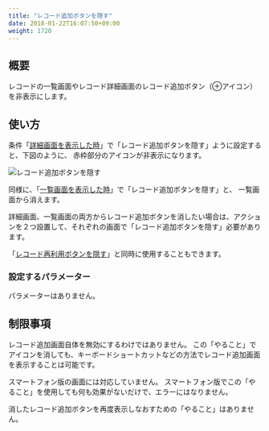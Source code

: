 ```yaml
---
title: "レコード追加ボタンを隠す"
date: 2018-01-22T16:07:50+09:00
weight: 1720
---
```


## 概要

レコードの一覧画面やレコード詳細画面のレコード追加ボタン（⊕アイコン）を非表示にします。

## 使い方

条件「[詳細画面を表示した時](../../../conditions/condition_event/when_record_detail_show/)」で「レコード追加ボタンを隠す」ように設定すると、下図のように、
赤枠部分のアイコンが非表示になります。

![レコード追加ボタンを隠す](/images/ja/actions/other_ui/hide_add_record_button/1.png)

同様に、「[一覧画面を表示した時](../../../conditions/condition_event/when_record_list_show/)」で「レコード追加ボタンを隠す」と、
一覧画面から消えます。

詳細画面、一覧画面の両方からレコード追加ボタンを消したい場合は、アクションを２つ設置して、それぞれの画面で「レコード追加ボタンを隠す」必要があります。

「[レコード再利用ボタンを隠す](../hide_reuse_record_button/)」と同時に使用することもできます。

### 設定するパラメーター

パラメーターはありません。

## 制限事項

レコード追加画面自体を無効にするわけではありません。
この「やること」でアイコンを消しても、キーボードショートカットなどの方法でレコード追加画面を表示することは可能です。

スマートフォン版の画面には対応していません。
スマートフォン版でこの「やること」を使用しても何も効果がないだけで、エラーにはなりません。

消したレコード追加ボタンを再度表示しなおすための「やること」はありません。